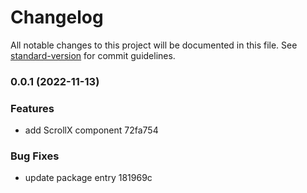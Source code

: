 # Changelog

All notable changes to this project will be documented in this file. See [standard-version](https://github.com/conventional-changelog/standard-version) for commit guidelines.

### 0.0.1 (2022-11-13)


### Features

* add ScrollX component 72fa754


### Bug Fixes

* update package entry 181969c
